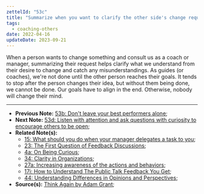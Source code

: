 ```yaml
---
zettelId: "53c"
title: "Summarize when you want to clarify the other side's change request"
tags:
  - coaching-others
date: 2022-04-16
updateDate: 2023-09-21
---
```


When a person wants to change something and consult us as a coach or manager, summarizing their request helps clarify what we understand from their desire to change and catch any misunderstandings. As guides (or coaches), we're not done until the other person reaches their goals. It tends to stop after the person changes their idea, but without them being done, we cannot be done. Our goals have to align in the end. Otherwise, nobody will change their mind.

---

- **Previous Note:** [53b: Don't leave your best performers alone](/notes/53b/);
- **Next Note:** [53d: Listen with attention and ask questions with curiosity to encourage others to be open](/notes/53d/);
- **Related Note(s):**
  - [15: What should you do when your manager delegates a task to you](/notes/15/);
  - [23: The First Question of Feedback Discussions](/notes/23/);
  - [4a: On Being Curious](/notes/4a/);
  - [34: Clarity in Organizations](/notes/34/);
  - [27a: Increasing awareness of the actions and behaviors](/notes/27a/);
  - [17i: How to Understand The Public Talk Feedback You Get](/notes/17i/);
  - [44: Understanding Differences in Opinions and Perspectives](/notes/44/);
- **Source(s):** [Think Again by Adam Grant](/books/think-again-by-adam-grant-book-summary-review-and-notes/);

